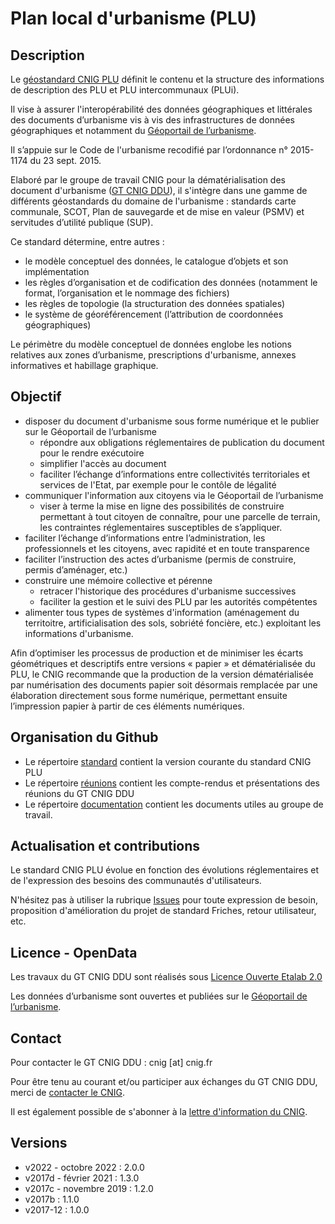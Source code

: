 # Plan local d'urbanisme (PLU)

## Description

Le [géostandard CNIG PLU](https://cnig.gouv.fr/ressources-dematerialisation-documents-d-urbanisme-a2732.html) définit le contenu et la structure des informations de description des PLU et PLU intercommunaux (PLUi).

Il vise à assurer l'interopérabilité des données géographiques et littérales des documents d’urbanisme vis à vis des infrastructures de données géographiques et notamment du [Géoportail de l’urbanisme](https://www.geoportail-urbanisme.gouv.fr/).

Il s’appuie sur le Code de l'urbanisme recodifié par l’ordonnance n° 2015-1174 du 23 sept. 2015.

Elaboré par le groupe de travail CNIG pour la dématérialisation des document d'urbanisme ([GT CNIG DDU](https://cnig.gouv.fr/gt-ddu-a2918.html)), il s'intègre dans une gamme de différents géostandards du domaine de l'urbanisme : standards carte communale, SCOT, Plan de sauvegarde et de mise en valeur (PSMV) et servitudes d’utilité publique (SUP).

Ce standard détermine, entre autres :
- le modèle conceptuel des données, le catalogue d’objets et son implémentation
- les règles d’organisation et de codification des données (notamment le format, l’organisation et le nommage des fichiers)
- les règles de topologie (la structuration des données spatiales)
- le système de géoréférencement (l’attribution de coordonnées géographiques)

Le périmètre du modèle conceptuel de données englobe les notions relatives aux zones d’urbanisme, prescriptions d'urbanisme, annexes informatives et habillage graphique.

## Objectif

- disposer du document d'urbanisme sous forme numérique et le publier sur le Géoportail de l’urbanisme
  - répondre aux obligations réglementaires de publication du document pour le rendre exécutoire
  - simplifier l'accès au document
  - faciliter l’échange d’informations entre collectivités territoriales et services de l'Etat, par exemple pour le contôle de légalité
- communiquer l'information aux citoyens via le Géoportail de l’urbanisme
  - viser à terme la mise en ligne des possibilités de construire permettant à tout citoyen de connaître, pour une parcelle de terrain, les contraintes réglementaires susceptibles de s’appliquer.
- faciliter l’échange d’informations entre l’administration, les professionnels et les citoyens, avec rapidité et en toute transparence
- faciliter l’instruction des actes d’urbanisme (permis de construire, permis d’aménager, etc.)
- construire une mémoire collective et pérenne
  - retracer l'historique des procédures d'urbanisme successives
  - faciliter la gestion et le suivi des PLU par les autorités compétentes
- alimenter tous types de systèmes d'information (aménagement du territoitre, artificialisation des sols, sobriété foncière, etc.) exploitant les informations d'urbanisme.

Afin d’optimiser les processus de production et de minimiser les écarts géométriques et descriptifs entre versions « papier » et dématérialisée du PLU, le CNIG recommande que la production de la version dématérialisée par numérisation des documents papier soit désormais remplacée par une élaboration directement sous forme numérique, permettant ensuite l’impression papier à partir de ces éléments numériques.

## Organisation du Github

* Le répertoire [standard](https://github.com/cnigfr/schema-plan-local-urbanisme/tree/main/standard) contient la version courante du standard CNIG PLU
* Le répertoire [réunions](https://github.com/cnigfr/schema-plan-local-urbanisme/tree/main/r%C3%A9unions) contient les compte-rendus et présentations des réunions du GT CNIG DDU
* Le répertoire [documentation](https://github.com/cnigfr/schema-plan-local-urbanisme/tree/main/documentation) contient les documents utiles au groupe de travail.

## Actualisation et contributions

Le standard CNIG PLU évolue en fonction des évolutions réglementaires et de l'expression des besoins des communautés d'utilisateurs.

N'hésitez pas à utiliser la rubrique [Issues](https://github.com/cnigfr/schema-plan-local-urbanisme/issues) pour toute expression de besoin, proposition d'amélioration du projet de standard Friches, retour utilisateur, etc.

## Licence - OpenData

Les travaux du GT CNIG DDU sont réalisés sous [Licence Ouverte Etalab 2.0](https://www.etalab.gouv.fr/licence-ouverte-open-licence/)

Les données d’urbanisme sont ouvertes et publiées sur le [Géoportail de l’urbanisme](https://www.geoportail-urbanisme.gouv.fr/).

## Contact
Pour contacter le GT CNIG DDU : cnig [at] cnig.fr

Pour être tenu au courant et/ou participer aux échanges du GT CNIG DDU, merci de [contacter le CNIG](https://cnig.gouv.fr/).

Il est également possible de s'abonner à la [lettre d'information du CNIG](http://cnig.gouv.fr/).

## Versions
- v2022 - octobre 2022 : 2.0.0
- v2017d - février 2021 : 1.3.0
- v2017c - novembre 2019 : 1.2.0
- v2017b : 1.1.0
- v2017-12 : 1.0.0
